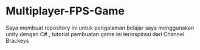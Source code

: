 # Multiplayer-FPS-Game
Saya membuat repository ini untuk pengalaman belajar saya menggunakan unity dengan C# , tutorial pembuatan game ini terinspirasi dari Channel Brackeys
